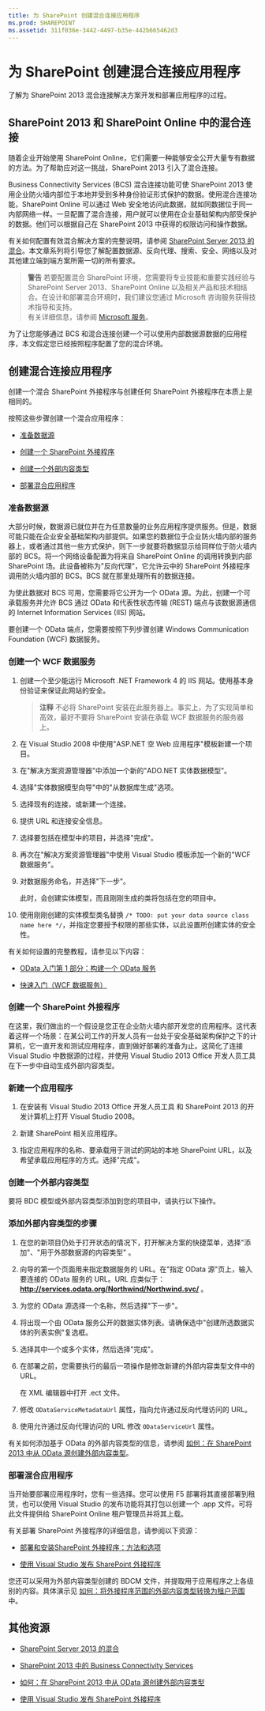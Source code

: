 ```yaml
---
title: 为 SharePoint 创建混合连接应用程序
ms.prod: SHAREPOINT
ms.assetid: 311f036e-3442-4497-b35e-442b665462d3
---
```



# 为 SharePoint 创建混合连接应用程序
了解为 SharePoint 2013 混合连接解决方案开发和部署应用程序的过程。
## SharePoint 2013 和 SharePoint Online 中的混合连接
<a name="bk_hybridconnectivity"> </a>

随着企业开始使用 SharePoint Online，它们需要一种能够安全公开大量专有数据的方法。为了帮助应对这一挑战，SharePoint 2013 引入了混合连接。
  
    
    
Business Connectivity Services (BCS) 混合连接功能可使 SharePoint 2013 使用企业防火墙内部位于本地并受到多种身份验证形式保护的数据。使用混合连接功能，SharePoint Online 可以通过 Web 安全地访问此数据，就如同数据位于同一内部网络一样。一旦配置了混合连接，用户就可以使用在企业基础架构内部受保护的数据。他们可以根据自己在 SharePoint 2013 中获得的权限访问和操作数据。
  
    
    
有关如何配置有效混合解决方案的完整说明，请参阅  [SharePoint Server 2013 的混合](http://technet.microsoft.com/zh-cn/library/jj838715.aspx)。本文章系列将引导您了解配置数据源、反向代理、搜索、安全、网络以及对其他建立端到端方案所需一切的所有要求。
  
    
    

> **警告**
> 若要配置混合 SharePoint 环境，您需要将专业技能和重要实践经验与 SharePoint Server 2013、SharePoint Online 以及相关产品和技术相结合。在设计和部署混合环境时，我们建议您通过 Microsoft 咨询服务获得技术指导和支持。 <br/> 有关详细信息，请参阅  [Microsoft 服务](http://www.microsoft.com/zh-cn/microsoftservices/deploy.aspx)。 
  
    
    

为了让您能够通过 BCS 和混合连接创建一个可以使用内部数据源数据的应用程序，本文假定您已经按照程序配置了您的混合环境。
  
    
    

## 创建混合连接应用程序
<a name="bkmk_CreatingHybridConnectivityApps"> </a>

创建一个混合 SharePoint 外接程序与创建任何 SharePoint 外接程序在本质上是相同的。
  
    
    
按照这些步骤创建一个混合应用程序：
  
    
    

-  [准备数据源](#bkmk_PrepareDataSource)
    
  
-  [创建一个 SharePoint 外接程序](#bkmk_CreateAnApp)
    
  
-  [创建一个外部内容类型](#bkmk_CreateECT)
    
  
-  [部署混合应用程序](#bkmk_DeployHybridApp)
    
  

### 准备数据源
<a name="bkmk_PrepareDataSource"> </a>

大部分时候，数据源已就位并在为任意数量的业务应用程序提供服务。但是，数据可能只能在企业安全基础架构内部提供。如果您的数据位于企业防火墙内部的服务器上，或者通过其他一些方式保护，则下一步就要将数据显示给同样位于防火墙内部的 BCS。将一个网络设备配置为将来自 SharePoint Online 的调用转换到内部 SharePoint 场。此设备被称为"反向代理"，它允许云中的 SharePoint 外接程序调用防火墙内部的 BCS。BCS 就在那里处理所有的数据连接。
  
    
    
为使此数据对 BCS 可用，您需要将它公开为一个 OData 源。为此，创建一个可承载服务并允许 BCS 通过 OData 和代表性状态传输 (REST) 端点与该数据源通信的 Internet Information Services (IIS) 网站。
  
    
    
要创建一个 OData 端点，您需要按照下列步骤创建 Windows Communication Foundation (WCF) 数据服务。
  
    
    

### 创建一个 WCF 数据服务


1. 创建一个至少能运行 Microsoft .NET Framework 4 的 IIS 网站。使用基本身份验证来保证此网站的安全。
    
    > **注释**
      > 不必将 SharePoint 安装在此服务器上。事实上，为了实现简单和高效，最好不要将 SharePoint 安装在承载 WCF 数据服务的服务器上。 
2. 在 Visual Studio 2008 中使用"ASP.NET 空 Web 应用程序"模板新建一个项目。
    
  
3. 在"解决方案资源管理器"中添加一个新的"ADO.NET 实体数据模型"。
    
  
4. 选择"实体数据模型向导"中的"从数据库生成"选项。
    
  
5. 选择现有的连接，或新建一个连接。
    
  
6. 提供 URL 和连接安全信息。
    
  
7. 选择要包括在模型中的项目，并选择"完成"。
    
  
8. 再次在"解决方案资源管理器"中使用 Visual Studio 模板添加一个新的"WCF 数据服务"。
    
  
9. 对数据服务命名，并选择"下一步"。
    
    此时，会创建实体模型，而且刚刚生成的类将包括在您的项目中。
    
  
10. 使用刚刚创建的实体模型类名替换  `/* TODO: put your data source class name here */`，并指定您要授予权限的那些实体，以此设置所创建实体的安全性。
    
  
有关如何设置的完整教程，请参见以下内容： 
  
    
    

-  [OData 入门第 1 部分：构建一个 OData 服务](http://msdn.microsoft.com/zh-cn/data/gg601462)
    
  
-  [快速入门（WCF 数据服务）](http://msdn.microsoft.com/zh-cn/library/cc668796.aspx)
    
  

### 创建一个 SharePoint 外接程序
<a name="bkmk_CreateAnApp"> </a>

在这里，我们做出的一个假设是您正在企业防火墙内部开发您的应用程序。这代表着这样一个场景：在某公司工作的开发人员有一台处于安全基础架构保护之下的计算机，它一直开发和测试应用程序，直到做好部署的准备为止。这简化了连接 Visual Studio 中数据源的过程，并使用 Visual Studio 2013 Office 开发人员工具 在下一步中自动生成外部内容类型。
  
    
    

### 新建一个应用程序


1. 在安装有 Visual Studio 2013 Office 开发人员工具 和 SharePoint 2013 的开发计算机上打开 Visual Studio 2008。
    
  
2. 新建 SharePoint 相关应用程序。
    
  
3. 指定应用程序的名称、要承载用于测试的网站的本地 SharePoint URL，以及希望承载应用程序的方式。选择"完成"。
    
  

### 创建一个外部内容类型
<a name="bkmk_CreateECT"> </a>

要将 BDC 模型或外部内容类型添加到您的项目中，请执行以下操作。
  
    
    

### 添加外部内容类型的步骤


1. 在您的新项目仍处于打开状态的情况下，打开解决方案的快捷菜单，选择"添加"、"用于外部数据源的内容类型" 。
    
  
2. 向导的第一个页面用来指定数据服务的 URL。在"指定 OData 源"页上，输入要连接的 OData 服务的 URL。URL 应类似于： **http://services.odata.org/Northwind/Northwind.svc/** 。
    
  
3. 为您的 OData 源选择一个名称，然后选择"下一步"。
    
  
4. 将出现一个由 OData 服务公开的数据实体列表。请确保选中"创建所选数据实体的列表实例"复选框。 
    
  
5. 选择其中一个或多个实体，然后选择"完成"。
    
  
6. 在部署之前，您需要执行的最后一项操作是修改新建的外部内容类型文件中的 URL。
    
    在 XML 编辑器中打开 .ect 文件。
    
  
7. 修改  `ODataServiceMetadataUrl` 属性，指向允许通过反向代理访问的 URL。
    
  
8. 使用允许通过反向代理访问的 URL 修改  `ODataServiceUrl` 属性。
    
  
有关如何添加基于 OData 的外部内容类型的信息，请参阅 [如何：在 SharePoint 2013 中从 OData 源创建外部内容类型](how-to-create-an-external-content-type-from-an-odata-source-in-sharepoint-2013.md)。
  
    
    

### 部署混合应用程序
<a name="bkmk_DeployHybridApp"> </a>

当开始要部署应用程序时，您有一些选择。您可以使用 F5 部署将其直接部署到租赁，也可以使用 Visual Studio 的发布功能将其打包以创建一个 .app 文件。可将此文件提供给 SharePoint Online 租户管理员并将其上载。
  
    
    
有关部署 SharePoint 外接程序的详细信息，请参阅以下资源： 
  
    
    

-  [部署和安装SharePoint 外接程序：方法和选项](http://msdn.microsoft.com/library/d15a74a7-3c10-485a-9885-7ef11aaa0d90%28Office.15%29.aspx)
    
  
-  [使用 Visual Studio 发布 SharePoint 外接程序](http://msdn.microsoft.com/library/8137d0fa-52e2-4771-8639-60af80f693bb%28Office.15%29.aspx)
    
  
您还可以采用为外部内容类型创建的 BDCM 文件，并提取用于应用程序之上各级别的内容。具体演示见 [如何：将外接程序范围的外部内容类型转换为租户范围](how-to-convert-an-add-in-scoped-external-content-type-to-tenant-scoped.md)中。
  
    
    

## 其他资源
<a name="bk_addresources"> </a>


-  [SharePoint Server 2013 的混合](http://technet.microsoft.com/zh-cn/library/jj838715.aspx)
    
  
-  [SharePoint 2013 中的 Business Connectivity Services](business-connectivity-services-in-sharepoint-2013.md)
    
  
-  [如何：在 SharePoint 2013 中从 OData 源创建外部内容类型](how-to-create-an-external-content-type-from-an-odata-source-in-sharepoint-2013.md)
    
  
-  [使用 Visual Studio 发布 SharePoint 外接程序](http://msdn.microsoft.com/library/8137d0fa-52e2-4771-8639-60af80f693bb%28Office.15%29.aspx)
    
  

